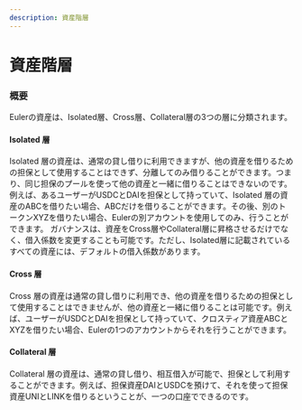 ```yaml
---
description: 資産階層
---
```


# 資産階層

### 概要

Eulerの資産は、Isolated層、Cross層、Collateral層の3つの層に分類されます。&#x20;

#### **Isolated 層**

Isolated 層の資産は、通常の貸し借りに利用できますが、他の資産を借りるための担保として使用することはできず、分離してのみ借りることができます。つまり、同じ担保のプールを使って他の資産と一緒に借りることはできないのです。例えば、あるユーザーがUSDCとDAIを担保として持っていて、Isolated 層の資産のABCを借りたい場合、ABCだけを借りることができます。その後、別のトークンXYZを借りたい場合、Eulerの別アカウントを使用してのみ、行うことができます。 ガバナンスは、資産をCross層やCollateral層に昇格させるだけでなく、借入係数を変更することも可能です。ただし、Isolated層に記載されているすべての資産には、デフォルトの借入係数があります。&#x20;

#### **Cross 層**

Cross 層の資産は通常の貸し借りに利用でき、他の資産を借りるための担保として使用することはできませんが、他の資産と一緒に借りることは可能です。例えば、ユーザーがUSDCとDAIを担保として持っていて、クロスティア資産ABCとXYZを借りたい場合、Eulerの1つのアカウントからそれを行うことができます。&#x20;

#### Collateral 層

Collateral 層の資産は、通常の貸し借り、相互借入が可能で、担保として利用することができます。例えば、担保資産DAIとUSDCを預けて、それを使って担保資産UNIとLINKを借りるということが、一つの口座でできるのです。
